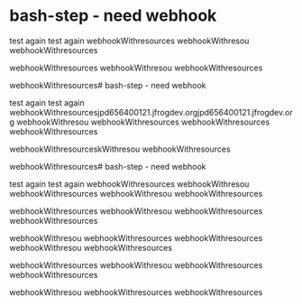 # bash-step - need webhook

test again
test again
webhookWithresources
webhookWithresou
webhookWithresources

webhookWithresources
webhookWithresou
webhookWithresources

webhookWithresources# bash-step - need webhook

test again
test again
webhookWithresourcesjpd656400121.jfrogdev.orgjpd656400121.jfrogdev.org
webhookWithresou
webhookWithresources
webhookWithresources
webhookWithresources

webhookWithresourceskWithresou
webhookWithresources




webhookWithresources# bash-step - need webhook

test again
test again
webhookWithresources
webhookWithresou
webhookWithresources
webhookWithresou
webhookWithresources

webhookWithresources
webhookWithresou
webhookWithresources
webhookWithresources

webhookWithresou
webhookWithresources
webhookWithresources
webhookWithresou
webhookWithresources





webhookWithresources
webhookWithresou
webhookWithresources
webhookWithresources

webhookWithresou
webhookWithresources
webhookWithresources
